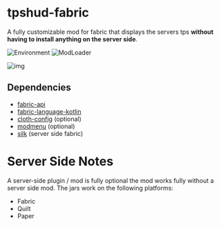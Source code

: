 # tpshud-fabric

A fully customizable mod for fabric that displays the servers tps **without having to install anything on the server side**.

![Environment](https://img.shields.io/badge/environment-Client%20&%20Server-1976d2?style=flat-square)
![ModLoader](https://img.shields.io/badge/modloader-Fabric,%20Quilt%20&%20Paper-1976d2?style=flat-square)

![img](https://i.imgur.com/rgFLhlA.png)

## Dependencies

* [fabric-api](https://modrinth.com/mod/fabric-api)
* [fabric-language-kotlin](https://modrinth.com/mod/fabric-language-kotlin)
* [cloth-config](https://modrinth.com/mod/cloth-config) (optional)
* [modmenu](https://modrinth.com/mod/modmenu) (optional)
* [silk](https://modrinth.com/mod/silk) (server side fabric)

# Server Side Notes

A server-side plugin / mod is fully optional the mod works fully without a server side mod. 
The jars work on the following platforms:

- Fabric
- Quilt
- Paper 

